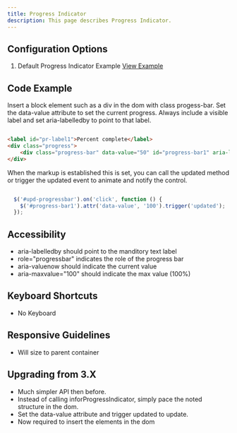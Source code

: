 ```yaml
---
title: Progress Indicator
description: This page describes Progress Indicator.
---
```


## Configuration Options

1. Default Progress Indicator Example [View Example]( ../components/progress/example-index)

## Code Example

Insert a block element such as a div in the dom with class progess-bar. Set the data-value attribute to set the current progress. Always include a visible label and set aria-labelledby to point to that label.

```html

<label id="pr-label1">Percent complete</label>
<div class="progress">
    <div class="progress-bar" data-value="50" id="progress-bar1" aria-labelledby="pr-label1"></div>
</div>


```

When the markup is established this is set, you can call the updated method or trigger the updated event to animate and notify the control.

```javascript

  $('#upd-progressbar').on('click', function () {
    $('#progress-bar1').attr('data-value', '100').trigger('updated');
  });


```

## Accessibility

-   aria-labelledby should point to the manditory text label
-   role="progressbar" indicates the role of the progress bar
-   aria-valuenow should indicate the current value
-   aria-maxvalue="100" should indicate the max value (100%)

## Keyboard Shortcuts

-   No Keyboard

## Responsive Guidelines

-   Will size to parent container

## Upgrading from 3.X

-   Much simpler API then before.
-   Instead of calling inforProgressIndicator, simply pace the noted structure in the dom.
-   Set the data-value attribute and trigger updated to update.
-   Now required to insert the elements in the dom
